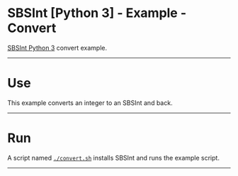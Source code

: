 <!-- Author (Created): Roger "Equah" Hürzeler -->
<!-- Date (Created): 12019.12.25 HE -->
<!-- License: apache-2.0 -->

**SBSInt [Python 3] - Example - Convert**
================================================================================

[SBSInt Python 3](https://github.com/TheEquah/SBSInt-python3/) convert example.

--------------------------------------------------------------------------------

# Use

This example converts an integer to an SBSInt and back.

--------------------------------------------------------------------------------

# Run

A script named [`./convert.sh`](https://github.com/TheEquah/SBSInt-python3/blob/master/example/convert/convert.sh) installs SBSInt and runs the example script.

--------------------------------------------------------------------------------
